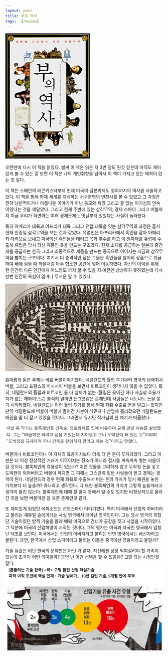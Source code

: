 ```yaml
---
layout: post
title: 부의 역사
tags:  [review]
---
```


![Alt text](/public/history_of_wealth.jpg)

오랜만에 다시 이 책을 읽었다. 벌써 이 책은 읽은 지 3번 정도 된것 같은데 아직도 재미있게 볼 수 있는 걸 보면 이 책은 나의 개인취향을 넘어서 이 책이 가지고 있는 매력이 있는 것 같다.

이 책은 스페인의 레콘키스타부터 현재 미국의 금본위제도 철회까지의 역사를 서술하고 있다. 이 책을 통해 현재 세계를 지배하는 서구문명의 변천사를 볼 수 있었고 그 과정은 전혀 낭만적이거나 아름다운 이야기가 아닌 음모와 욕망 그리고 끝 없는 이기심의 연속이였다는 것을 꺠달았다. 그리고 현재 주변에 있는 삼각무역, 경제 스파이 그리고 버블까지 지금 우리가 직면하는 여러 경제문제는 옛날부터 있었다는 사실이 놀라웠다.  

특히 아메리카 대륙과 아프리카 대륙 그리고 유럽 대륙을 잇는 삼각무역의 과정은 흡사 현재 한중일 삼각무역을 보는 것과 같았다. 유럽인은 아프리카에서 흑인을 잡아 아메리카 대륙으로 보내고 미국에선 흑인들을 데리고 목화 추수를 하고 이 원자재를 유럽에 수출해 유럽은 당시 최신 제품인 옷을 만드는 구조였다. 현재 소재를 공급하는 일본과 중간재를 공급하는 한국 그리고 최종적으로 제품을 만드는 중국으로 이어지는 지금의 삼각무역을 뺨치는 구조이다. 여기서 더 충격적인 점은 그들은 흑인들을 철저히 상품으로 취급하여 배에 실을 때 화물처럼 아주 협소한 공간에 넣어 이동하였다. 자신의 이익을 위해 한 인간이 다른 인간에게 어느정도 까지 할 수 있을 지 예전엔 상상하지 못하였는데 다시 한번 인간의 욕심이 얼마나 무서운 알 수 있었다.

![Alt text](/public/black_men_carriage.jpg)

흥미롭게 읽은 주제는 바로 버블이야기였다. 네덜란드의 튤립 투기부터 영국의 남해회사 버블, 그리고 프랑스의 미시시피 버블을 보면서 비트코인이 생각나지 않을 수 없었다. 특히, 네덜란드의 튤립과 비트코인 둘 다 실체가 없는 (튤립은 꽃이긴 하나 사실상 효용가치가 없는 재화이므로) 솔직히 말하면 뜬그름같은 존재인데 사람들은 너도나도 돈을 쏟기 시작하였다. 네덜란드는 이런 튤립 투기를 통해 현재 화훼 수출로 돈을 벌고는 있지만 만약 네덜란드에 버블이 버블에 들어간 자본이 식민지나 산업에 흘러갔으면 네덜란드는 패권을 좀 더 잡고 있었을 것이다. 그러면서 유시민 작가님의 한 얘기가 떠올랐다.

![Alt text](/public/yoo_si_min.PNG)

버블이나 비트코인이나 이 자체의 효용가치보다 더욱 더 큰 돈이 투자되었다. 그리고 이 판은 더 이상 정상적인 거래가 이루어지는 장소가 아니라 접시를 계속계속 쌓는 싸움이 된 것이다. 블록체인의 효용성이 있는가? 이런 것들을 고려하지 않고 무작정 돈을 넣고 도박판이 되어버리고 버블이 꺼지면 그 피해는 고스란히 일반 사람들이 받고 경제는 경색이 된다. 네덜란드의 경우 현재 화훼로 수출해서 버는 돈의 가치가 당시 패권을 놓친 가치보다 더 높을까? 아니라고 생각한다. 나 또한 블록체인의 가치가 그렇게 높을까라고 생각이 들진 않는다. 블록체인에 대해 잘 알지 못해서 일 수도 있지만 비정상적으로 올라간 것을 보면 버블이란 참 웃픈 존재인것 같다.

또 재미있게 읽었던 에피소드는 산업스파이 이야기였다. 특히 미국에서 산업의 아버지라고 불리는 새뮤얼 슬레이터는 사실 영국에서 태어난 영국인이다. 그는 당시 영국의 최첨단 기술이였던 방적 기술을 몰래 배워 미국으로 건너가 공장을 짓고 사업을 시작하였다. 그 덕분에 미국의 산업혁명이 시작된 것이다. 그의 평가는 미국과 자국인 영국에서 엄청난 대조를 보인다. 미국에서는 산업의 아버지라고 불리는 반면 영국에서는 배신자라고 불린다. 
과연, 한국에서 산업 스파이라고 불리는 이들은 중국에선 영웅이라고 불릴까?

기술 유출은 비단 한국의 문제만은 아닌 거 같다. 자신에겐 당장 먹여살려야 할 가족이 있는데 조국이 어떤 의미일까? 과연 난 어떤 선택을 할 수 있을까? 고민 되는 시점인것 같다.
![Alt text](/public/industry_spy.PNG)
